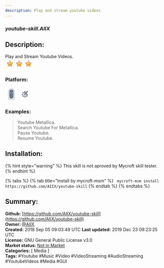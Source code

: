 ```yaml
---
description: Play and stream youtube videos
---
```


### _youtube-skill.AIIX_  
## Description:  
Play and Stream Youtube Videos.  
![](../.gitbook/assets/star.png)![](../.gitbook/assets/star.png)![](../.gitbook/assets/star.png)  
### Platform:  
 ![Mark II](../.gitbook/assets/mark-2-icon.png)  ![plasmoid](../.gitbook/assets/kde.png)   
### Examples:  
> Youtube Metallica.  
> Search Youtube For Metallica.  
> Pause Youtube.  
> Resume Youtube.  
  
## Installation:  
{% hint style="warning" %}
This skill is not aproved by Mycroft skill tester.
{% endhint %}
    
{% tabs %}
{% tab title="Install by mycroft-msm" %}
``` mycroft-msm install https://github.com/AIIX/youtube-skill```
{% endtab %}
  {% endtabs %}
    
## Summary:  
**Github:** [https://github.com/AIIX/youtube-skill](https://github.com/AIIX/youtube-skill)  
**Owner:** [@AIIX](https://github.com/AIIX)  
**Created:** 2018 Sep 05 09:03:49 UTC  **Last updated:** 2019 Dec 23 09:23:25 UTC  
**License:** GNU General Public License v3.0  
**Market status:** [Not in Market](https://market.mycroft.ai/skill/)  
**Categories:** [ Media ]   
**Tags:** \#Youtube \#Music \#Video \#VideoStreaming \#AudioStreaming \#YoutubeVideos \#Media \#GUI   
